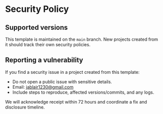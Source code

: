 # Security Policy

## Supported versions
This template is maintained on the `main` branch. New projects created from it should track their own security policies.

## Reporting a vulnerability
If you find a security issue in a project created from this template:
- Do not open a public issue with sensitive details.
- Email: jablair1230@gmail.com
- Include steps to reproduce, affected versions/commits, and any logs.

We will acknowledge receipt within 72 hours and coordinate a fix and disclosure timeline.
